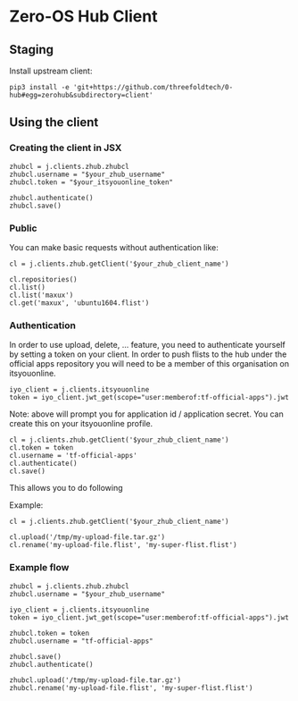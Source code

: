 # Zero-OS Hub Client

## Staging
Install upstream client:
```
pip3 install -e 'git+https://github.com/threefoldtech/0-hub#egg=zerohub&subdirectory=client'
```

## Using the client

### Creating the client in JSX

```
zhubcl = j.clients.zhub.zhubcl
zhubcl.username = "$your_zhub_username"
zhubcl.token = "$your_itsyouonline_token"

zhubcl.authenticate()
zhubcl.save()
```

### Public
You can make basic requests without authentication like:
```
cl = j.clients.zhub.getClient('$your_zhub_client_name')

cl.repositories()
cl.list()
cl.list('maxux')
cl.get('maxux', 'ubuntu1604.flist')
```

### Authentication

In order to use upload, delete, ... feature, you need to authenticate yourself by setting a token on your client. In order to push flists to the hub under the official apps repository you will need to be a member of this organisation on itsyouonline.

```
iyo_client = j.clients.itsyouonline
token = iyo_client.jwt_get(scope="user:memberof:tf-official-apps").jwt
```

Note: above will prompt you for application id / application secret. You can create this on your itsyouonline profile.

```
cl = j.clients.zhub.getClient('$your_zhub_client_name')
cl.token = token
cl.username = 'tf-official-apps'
cl.authenticate()
cl.save()
```

This allows you to do following

Example:
```
cl = j.clients.zhub.getClient('$your_zhub_client_name')

cl.upload('/tmp/my-upload-file.tar.gz')
cl.rename('my-upload-file.flist', 'my-super-flist.flist')
```

### Example flow

```
zhubcl = j.clients.zhub.zhubcl
zhubcl.username = "$your_zhub_username"

iyo_client = j.clients.itsyouonline
token = iyo_client.jwt_get(scope="user:memberof:tf-official-apps").jwt

zhubcl.token = token
zhubcl.username = "tf-official-apps"

zhubcl.save()
zhubcl.authenticate()

zhubcl.upload('/tmp/my-upload-file.tar.gz')
zhubcl.rename('my-upload-file.flist', 'my-super-flist.flist')
```
